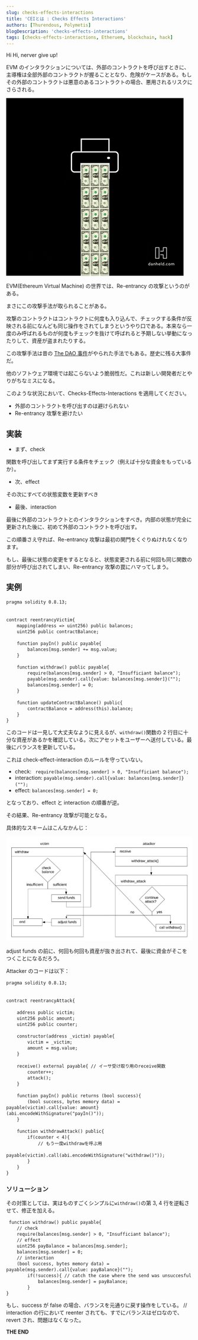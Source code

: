 ```yaml
---
slug: checks-effects-interactions
title: 'CEIとは : Checks Effects Interactions'
authors: [Thurendous, Polymetis]
blogDescription: 'checks-effects-interactions'
tags: [checks-effects-interactions, Etheruem, blockchain, hack]
---
```


Hi Hi, nerver give up!

EVM のインタラクションについては、外部のコントラクトを呼び出すときに、主導権は全部外部のコントラクトが握ることとなり、危険がケースがある。もしその外部のコントラクトは悪意のあるコントラクトの場合、悪用されるリスクにさらされる。

![](printmoney.gif)

EVM(Ethereum Virtual Machine) の世界では、Re-entrancy の攻撃というのがある。

まさにこの攻撃手法が取られることがある。

攻撃のコントラクトはコントラクトに何度も入り込んで、チェックする条件が反映される前になんども同じ操作をされてしまうというやり口である。本来なら一度のみ呼ばれるものが何度もチェックを抜けて呼ばれると予期しない挙動になったりして、資産が盗まれたりする。

この攻撃手法は昔の [The DAO 事件](https://www.gemini.com/cryptopedia/the-dao-hack-makerdao)がやられた手法でもある。歴史に残る大事件だ。

他のソフトウェア環境では起こらないよう脆弱性だ。これは新しい開発者だとやりがちなミスになる。

このような状況において、Checks-Effects-Interactions を適用してください。

-   外部のコントラクトを呼び出すのは避けられない
-   Re-entrancy 攻撃を避けたい

## 実装

-   まず、check

関数を呼び出してまず実行する条件をチェック（例えば十分な資金をもっているか）。

-   次、effect

その次にすべての状態変数を更新すべき

-   最後、interaction

最後に外部のコントラクトとのインタラクションをすべき。内部の状態が完全に更新された後に、初めて外部のコントラクトを呼び出す。

この順番さえ守れば、Re-entrancy 攻撃は最初の関門をくぐりぬけれなくなります。

もし、最後に状態の変更をするとなると、状態変更される前に何回も同じ関数の部分が呼び出されてしまい、Re-entrancy 攻撃の罠にハマってしまう。

## 実例

```sol
pragma solidity 0.8.13;


contract reentrancyVictim{
    mapping(address => uint256) public balances;
    uint256 public contractBalance;

    function payIn() public payable{
        balances[msg.sender] += msg.value;
    }

    function withdraw() public payable{
        require(balances[msg.sender] > 0, "Insufficiant balance");
        payable(msg.sender).call{value: balances[msg.sender]}("");
        balances[msg.sender] = 0;
    }

    function updateContractBalance() public{
        contractBalance = address(this).balance;
    }
}

```

このコードは一見して大丈夫なように見えるが、`withdraw()`関数の 2 行目に十分な資産があるかを確認している。次にアセットをユーザーへ送付している。最後にバランスを更新している。

これは check-effect-interaction のルールを守っていない。

-   check: ` require(balances[msg.sender] > 0, "Insufficiant balance");`
-   interaction: `payable(msg.sender).call{value: balances[msg.sender]}("");`
-   effect: `balances[msg.sender] = 0;`

となっており、effect と interaction の順番が逆。

その結果、Re-entrancy 攻撃が可能となる。

具体的なスキームはこんなかんじ：

![](reentrancy-attack-1.png)

adjust funds の前に、何回も何回も資産が抜き出されて、最後に資金がそこをつくことになるだろう。

Attacker のコードは以下：

```sol
pragma solidity 0.8.13;


contract reentrancyAttack{

    address public victim;
    uint256 public amount;
    uint256 public counter;

    constructor(address _victim) payable{
        victim = _victim;
        amount = msg.value;
    }

    receive() external payable{ // イーサ受け取り用のreceive関数
        counter++;
        attack();
    }

    function payIn() public returns (bool success){
        (bool success, bytes memory data) = payable(victim).call{value: amount}(abi.encodeWithSignature("payIn()"));
    }

    function withdrawAttack() public{
        if(counter < 4){
            // もう一度withdrawを呼ぶ用
            payable(victim).call(abi.encodeWithSignature("withdraw()"));
        }
    }
}
```

### ソリューション

その対策としては、実はものすごくシンプルに`withdraw()`の第 3, 4 行を逆転させて、修正を加える。

```sol
 function withdraw() public payable{
    // check
    require(balances[msg.sender] > 0, "Insufficiant balance");
    // effect
    uint256 payBalance = balances[msg.sender];
    balances[msg.sender] = 0;
    // interaction
    (bool success, bytes memory data) = payable(msg.sender).call{value: payBalance}("");
        if(!success){ // catch the case where the send was unsuccesful
            balances[msg.sender] = payBalance;
        }
}
```

もし、success が false の場合、バランスを元通りに戻す操作をしている。
// interaction の行において reenter されても、すでにバランスはゼロなので、revert され、問題はなくなった。

**THE END**
